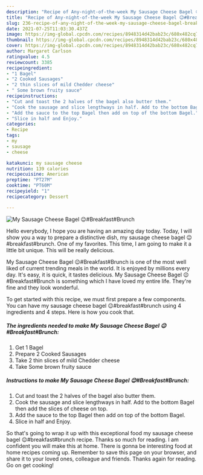 ```yaml
---
description: "Recipe of Any-night-of-the-week My Sausage Cheese Bagel 😉#Breakfast#Brunch"
title: "Recipe of Any-night-of-the-week My Sausage Cheese Bagel 😉#Breakfast#Brunch"
slug: 236-recipe-of-any-night-of-the-week-my-sausage-cheese-bagel-breakfastbrunch
date: 2021-07-25T11:03:30.437Z
image: https://img-global.cpcdn.com/recipes/8948314d42bab23c/680x482cq70/my-sausage-cheese-bagel-breakfastbrunch-recipe-main-photo.jpg
thumbnail: https://img-global.cpcdn.com/recipes/8948314d42bab23c/680x482cq70/my-sausage-cheese-bagel-breakfastbrunch-recipe-main-photo.jpg
cover: https://img-global.cpcdn.com/recipes/8948314d42bab23c/680x482cq70/my-sausage-cheese-bagel-breakfastbrunch-recipe-main-photo.jpg
author: Margaret Carlson
ratingvalue: 4.5
reviewcount: 3385
recipeingredient:
- "1 Bagel"
- "2 Cooked Sausages"
- "2 thin slices of mild Chedder cheese"
- " Some brown fruity sauce"
recipeinstructions:
- "Cut and toast the 2 halves of the bagel also butter them."
- "Cook the sausage and slice lengthways in half. Add to the bottom Bagel then add the slices of cheese on top."
- "Add the sauce to the top Bagel then add on top of the bottom Bagel."
- "Slice in half and Enjoy."
categories:
- Recipe
tags:
- my
- sausage
- cheese

katakunci: my sausage cheese 
nutrition: 139 calories
recipecuisine: American
preptime: "PT27M"
cooktime: "PT60M"
recipeyield: "1"
recipecategory: Dessert

---
```



![My Sausage Cheese Bagel 😉#Breakfast#Brunch](https://img-global.cpcdn.com/recipes/8948314d42bab23c/680x482cq70/my-sausage-cheese-bagel-breakfastbrunch-recipe-main-photo.jpg)

Hello everybody, I hope you are having an amazing day today. Today, I will show you a way to prepare a distinctive dish, my sausage cheese bagel 😉#breakfast#brunch. One of my favorites. This time, I am going to make it a little bit unique. This will be really delicious.

My Sausage Cheese Bagel 😉#Breakfast#Brunch is one of the most well liked of current trending meals in the world. It is enjoyed by millions every day. It's easy, it is quick, it tastes delicious. My Sausage Cheese Bagel 😉#Breakfast#Brunch is something which I have loved my entire life. They're fine and they look wonderful.




To get started with this recipe, we must first prepare a few components. You can have my sausage cheese bagel 😉#breakfast#brunch using 4 ingredients and 4 steps. Here is how you cook that.

<!--inarticleads1-->

##### The ingredients needed to make My Sausage Cheese Bagel 😉#Breakfast#Brunch:

1. Get 1 Bagel
1. Prepare 2 Cooked Sausages
1. Take 2 thin slices of mild Chedder cheese
1. Take  Some brown fruity sauce




<!--inarticleads2-->

##### Instructions to make My Sausage Cheese Bagel 😉#Breakfast#Brunch:

1. Cut and toast the 2 halves of the bagel also butter them.
1. Cook the sausage and slice lengthways in half. Add to the bottom Bagel then add the slices of cheese on top.
1. Add the sauce to the top Bagel then add on top of the bottom Bagel.
1. Slice in half and Enjoy.




So that's going to wrap it up with this exceptional food my sausage cheese bagel 😉#breakfast#brunch recipe. Thanks so much for reading. I am confident you will make this at home. There is gonna be interesting food at home recipes coming up. Remember to save this page on your browser, and share it to your loved ones, colleague and friends. Thanks again for reading. Go on get cooking!
